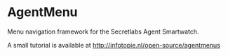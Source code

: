 AgentMenu
=========

Menu navigation framework for the Secretlabs Agent Smartwatch.

A small tutorial is available at http://infotopie.nl/open-source/agentmenus

